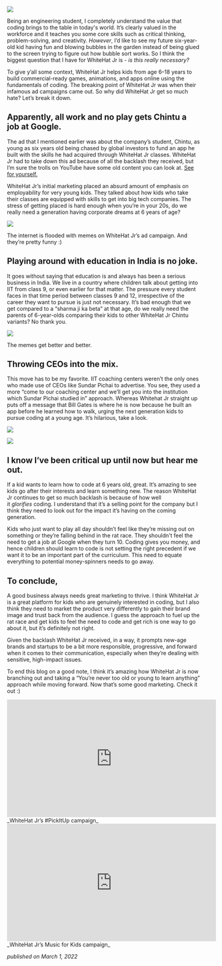 ![](https://miro.medium.com/v2/resize:fit:1400/1*XAZ6ZPqDF58WZMGVSeHCwg.png)

Being an engineering student, I completely understand the value that coding brings to the table in today's world. It’s clearly valued in the workforce and it teaches you some core skills such as critical thinking, problem-solving, and creativity. _However_, I’d like to see my future six-year-old kid having fun and blowing bubbles in the garden instead of being glued to the screen trying to figure out how bubble sort works. So I think the biggest question that I have for WhiteHat Jr is - _is this really necessary?_

To give y’all some context, WhiteHat Jr helps kids from age 6–18 years to build commercial-ready games, animations, and apps online using the fundamentals of coding. The breaking point of WhiteHat Jr was when their infamous ad campaigns came out. So why did WhiteHat Jr get so much hate? Let’s break it down.

## Apparently, all work and no play gets Chintu a job at Google.

The ad that I mentioned earlier was about the company’s student, Chintu, as young as six years old being chased by global investors to fund an app he built with the skills he had acquired through WhiteHat Jr classes. WhiteHat Jr had to take down this ad because of all the backlash they received, but I’m sure the trolls on YouTube have some old content you can look at. [See for yourself.](https://www.youtube.com/results?search_query=whitehat+jr+chintu+ad)

WhiteHat Jr’s initial marketing placed an absurd amount of emphasis on employability for very young kids. They talked about how kids who take their classes are equipped with skills to get into big tech companies. The stress of getting placed is hard enough when you’re in your 20s, do we really need a generation having corporate dreams at 6 years of age?

![](https://miro.medium.com/v2/resize:fit:1400/1*6HNz_DZE4ti2fiSgnoKkjw.png)

The internet is flooded with memes on WhiteHat Jr’s ad campaign. And they’re pretty funny :)

## Playing around with education in India is no joke.

It goes without saying that education is and always has been a serious business in India. We live in a country where children talk about getting into IIT from class 9, or even earlier for that matter. The pressure every student faces in that time period between classes 9 and 12, irrespective of the career they want to pursue is just not necessary. It’s bad enough that we get compared to a “sharma ji ka beta” at that age, do we really need the parents of 6-year-olds comparing their kids to other WhiteHat Jr Chintu variants? No thank you.

![](https://miro.medium.com/v2/resize:fit:1400/1*7nKmqpwIbfD9UogjBMi9kQ.png)

The memes get better and better.

## Throwing CEOs into the mix.

This move has to be my favorite. IIT coaching centers weren’t the only ones who made use of CEOs like Sundar Pichai to advertise. You see, they used a more “come to our coaching center and we’ll get you into the institution which Sundar Pichai studied in” approach. Whereas Whitehat Jr straight up puts off a message that Bill Gates is where he is now because he built an app before he learned how to walk, urging the next generation kids to pursue coding at a young age. It’s hilarious, take a look.

![](https://miro.medium.com/v2/resize:fit:1182/1*swbGAZtvTtlMO8TTo2X9XQ.jpeg)

![](https://miro.medium.com/v2/resize:fit:1180/1*F-KqSv1RADYwS5lyYv4epg.jpeg)

## I know I’ve been critical up until now but hear me out.

If a kid wants to learn how to code at 6 years old, great. It’s amazing to see kids go after their interests and learn something new. The reason WhiteHat Jr continues to get so much backlash is because of how well it _glorifies_ coding. I understand that it’s a selling point for the company but I think they need to look out for the impact it’s having on the coming generation.

Kids who just want to play all day shouldn’t feel like they’re missing out on something or they’re falling behind in the rat race. They shouldn't feel the need to get a job at Google when they turn 10. Coding gives you money, and hence children should learn to code is not setting the right precedent if we want it to be an important part of the curriculum. This need to equate everything to potential money-spinners needs to go away.

## To conclude,

A good business always needs great marketing to thrive. I think WhiteHat Jr is a great platform for kids who are genuinely interested in coding, but I also think they need to market the product very differently to gain their brand image and trust back from the audience. I guess the approach to fuel up the rat race and get kids to feel the need to code and get rich is one way to go about it, but it’s definitely not right.

Given the backlash WhiteHat Jr received, in a way, it prompts new-age brands and startups to be a bit more responsible, progressive, and forward when it comes to their communication, especially when they’re dealing with sensitive, high-impact issues.

To end this blog on a good note, I think it’s amazing how WhiteHat Jr is now branching out and taking a “You’re never too old or young to learn anything” approach while moving forward. Now that’s some good marketing. Check it out :)

<iframe width="545" height="307" src="https://www.youtube.com/embed/Kg414u0cQ2Y" title="Hrithik Roshan Surprises Everybody with a Guitar Performance! | #PickItUp with WhiteHat Jr" frameborder="0" allow="accelerometer; autoplay; clipboard-write; encrypted-media; gyroscope; picture-in-picture; web-share" referrerpolicy="strict-origin-when-cross-origin" allowfullscreen></iframe>
_WhiteHat Jr’s #PickItUp campaign_

<iframe width="545" height="307" src="https://www.youtube.com/embed/L7r9qiOESH0" title="Asha Bhosle Says: Music Gave Me the Confidence to Create My Own Identity | WhiteHat Jr" frameborder="0" allow="accelerometer; autoplay; clipboard-write; encrypted-media; gyroscope; picture-in-picture; web-share" referrerpolicy="strict-origin-when-cross-origin" allowfullscreen></iframe>
_WhiteHat Jr’s Music for Kids campaign_


_published on March 1, 2022_
